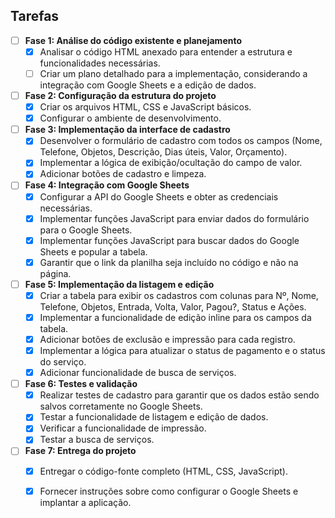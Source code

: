 
## Tarefas

- [ ] **Fase 1: Análise do código existente e planejamento**
  - [x] Analisar o código HTML anexado para entender a estrutura e funcionalidades necessárias.
  - [ ] Criar um plano detalhado para a implementação, considerando a integração com Google Sheets e a edição de dados.

- [ ] **Fase 2: Configuração da estrutura do projeto**
  - [x] Criar os arquivos HTML, CSS e JavaScript básicos.
  - [x] Configurar o ambiente de desenvolvimento.

- [ ] **Fase 3: Implementação da interface de cadastro**
  - [x] Desenvolver o formulário de cadastro com todos os campos (Nome, Telefone, Objetos, Descrição, Dias úteis, Valor, Orçamento).
  - [x] Implementar a lógica de exibição/ocultação do campo de valor.
  - [x] Adicionar botões de cadastro e limpeza.

- [ ] **Fase 4: Integração com Google Sheets**
  - [x] Configurar a API do Google Sheets e obter as credenciais necessárias.
  - [x] Implementar funções JavaScript para enviar dados do formulário para o Google Sheets.
  - [x] Implementar funções JavaScript para buscar dados do Google Sheets e popular a tabela.
  - [x] Garantir que o link da planilha seja incluído no código e não na página.

- [ ] **Fase 5: Implementação da listagem e edição**
  - [x] Criar a tabela para exibir os cadastros com colunas para Nº, Nome, Telefone, Objetos, Entrada, Volta, Valor, Pagou?, Status e Ações.
  - [x] Implementar a funcionalidade de edição inline para os campos da tabela.
  - [x] Adicionar botões de exclusão e impressão para cada registro.
  - [x] Implementar a lógica para atualizar o status de pagamento e o status do serviço.
  - [x] Adicionar funcionalidade de busca de serviços.

- [ ] **Fase 6: Testes e validação**
  - [x] Realizar testes de cadastro para garantir que os dados estão sendo salvos corretamente no Google Sheets.
  - [x] Testar a funcionalidade de listagem e edição de dados.
  - [x] Verificar a funcionalidade de impressão.
  - [x] Testar a busca de serviços.

- [ ] **Fase 7: Entrega do projeto**
  - [x] Entregar o código-fonte completo (HTML, CSS, JavaScript).
  - [x] Fornecer instruções sobre como configurar o Google Sheets e implantar a aplicação.


